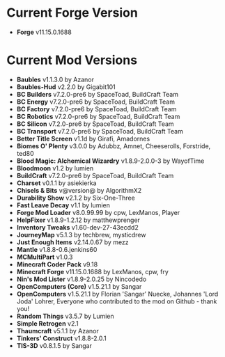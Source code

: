 Current Forge Version
=
- **Forge** v11.15.0.1688

Current Mod Versions
=
- **Baubles** v1.1.3.0 by Azanor
- **Baubles-Hud** v2.2.0 by Gigabit101
- **BC Builders** v7.2.0-pre6 by SpaceToad, BuildCraft Team
- **BC Energy** v7.2.0-pre6 by SpaceToad, BuildCraft Team
- **BC Factory** v7.2.0-pre6 by SpaceToad, BuildCraft Team
- **BC Robotics** v7.2.0-pre6 by SpaceToad, BuildCraft Team
- **BC Silicon** v7.2.0-pre6 by SpaceToad, BuildCraft Team
- **BC Transport** v7.2.0-pre6 by SpaceToad, BuildCraft Team
- **Better Title Screen** v1.1d by Girafi, Amadornes
- **Biomes O' Plenty** v3.0.0 by Adubbz, Amnet, Cheeserolls, Forstride, ted80
- **Blood Magic: Alchemical Wizardry** v1.8.9-2.0.0-3 by WayofTime
- **Bloodmoon** v1.2 by lumien
- **BuildCraft** v7.2.0-pre6 by SpaceToad, BuildCraft Team
- **Charset** v0.1.1 by asiekierka
- **Chisels & Bits** v@version@ by AlgorithmX2
- **Durability Show** v2.1.2 by Six-One-Three
- **Fast Leave Decay** v1.1 by lumien
- **Forge Mod Loader** v8.0.99.99 by cpw, LexManos, Player
- **HelpFixer** v1.8.9-1.2.12 by matthewprenger
- **Inventory Tweaks** v1.60-dev-27-43ecdd2
- **JourneyMap** v5.1.3 by techbrew, mysticdrew
- **Just Enough Items** v2.14.0.67 by mezz
- **Mantle** v1.8.8-0.6.jenkins60
- **MCMultiPart** v1.0.3
- **Minecraft Coder Pack** v9.18
- **Minecraft Forge** v11.15.0.1688 by LexManos, cpw, fry
- **Nin's Mod Lister** v1.8.9-2.0.25 by Nincodedo
- **OpenComputers (Core)** v1.5.21.1 by Sangar
- **OpenComputers** v1.5.21.1 by Florian 'Sangar' Nuecke, Johannes 'Lord Joda' Lohrer, Everyone who contributed to the mod on Github - thank you!
- **Random Things** v3.5.7 by Lumien
- **Simple Retrogen** v2.1
- **Thaumcraft** v5.1.1 by Azanor
- **Tinkers' Construct** v1.8.8-2.0.1
- **TIS-3D** v0.8.1.5 by Sangar
